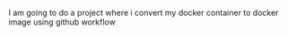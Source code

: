 I am going to do a project where i convert my docker container to docker image using github workflow
